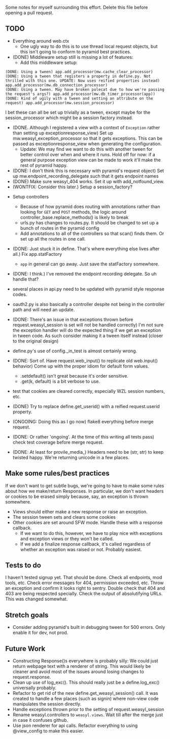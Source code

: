 Some notes for myself surrounding this effort. Delete this file before
opening a pull request.

TODO
----

* Everything around web.ctx
  - One ugly way to do this is to use thread local request objects, but this isn't going to conform to pyramid best practices.
* (DONE) Middleware setup still is missing a lot of features:
  - Add this middleware setup:
```
(DONE: Using a tween) app.add_processor(mw.cache_clear_processor)
(DONE: Using a tween that registers a property in define.py. Not thrilled with this one. UPDATE: Now uses reified properties instead) app.add_processor(mw.db_connection_processor)
(DONE: Using a tween. May have broken polecat due to how we're passing the request's args?) app.add_processor(mw.db_timer_processor(app))
(DONE: Kind of ugily with a tween and setting an attribute on the request) app.add_processor(mw.session_processor)
```
I bet these can all be set up trivially as a tween, except maybe for the session_processor which might be a session factory instead.
  - (DONE. Although I registered a view with a context of `Exception` rather than setting up exceptionresponse_view) Set up mw.weasyl_exception_processor so that it gets exceptions. This can be passed as exceptionresponse_view when generating the configuration.
    * Update: We may find we want to do this with another tween for better control over when and where it runs. Hold off for now:
      if a general purpose exception view can be made to work it'll make the rest of pyramid happy.
  - (DONE: I don't think this is necessary with pyramid's request object) Set up mw.endpoint_recording_delegate such that it gets endpoint names
  - (DONE) Make sure weasyl_404 works. Set it up with add_notfound_view.
  - (WONTFIX: Consider this later.) Setup a session_factory?

* Setup controllers
  - Because of how pyramid does routing with annotations rather than looking for `GET` and `POST` methods, the logic around controller_base.replace_methods() is likely to break
  - urls.py has changes to routes.py. It should be changed to set up a bunch of routes in the pyramid config
  - Add annotations to all of the controllers so that scan() finds them. Or set up all the routes in one call.
* (DONE: Just stuck it in define. That's where everything else lives after all.) Fix app.statFactory
  - `app` in general can go away. Just save the statFactory somewhere.
* (DONE: I think.) I've removed the endpoint recording delegate. So uh handle that?

* several places in api.py need to be updated with pyramid style response codes.

* oauth2.py is also basically a controller despite not being in the controller path and will need an update.

* (DONE: There's an issue in that exceptions thrown before request.weasyl_session is set will not be handled correctly) I'm not sure the exception handler will do the expected thing if we get an exception in tween code. As such consider making it a tween itself instead (closer to the original design)

* define.py's use of config._in_test is almost certainly wrong.

* (DONE: Sort of. Have request.web_input() to replicate old web.input() behavior) Come up with the proper idiom for default form values.
  - .setdefault() isn't great because it's order sensitive.
  - .get(k, default) is a bit verbose to use.

* test that cookies are cleared correctly, especially WZL session numbers, etc.

* (DONE) Try to replace define.get_userid() with a reified request.userid property.

* (ONGOING: Doing this as I go now) flake8 everything before merge request.
* (DONE: Or rather 'ongoing'. At the time of this writing all tests pass) check test coverage before merge request.

* (DONE: At least for provile_media_) Headers need to be (str, str) to keep twisted happy. We're returning unicode in a few places.

Make some rules/best practices
------------------------------

If we don't want to get subtle bugs, we're going to have to make some rules about how we make/return Responses.
In particular, we don't want headers or cookies to be erased simply because, say, an exception is thrown somewhere.

 * Views should either make a new response or raise an exception.
 * The session tween sets and clears some cookies
 * Other cookies are set around SFW mode. Handle these with a response callback.
   - If we want to do this, however, we have to play nice with exceptions and exception views or they won't
     be called.
   - If we add a finalize response callback, it's called regardless of whether an exception was raised or not.
     Probably easiest.

Tests to do
-----------

I haven't tested signup yet. That should be done.
Check all endpoints, mod tools, etc.
Check error messages for 404, permission exceeded, etc.
Throw an exception and confirm it looks right to sentry.
Double check that 404 and 403 are being respected specially.
Check the output of absolutifying URLs. This was changed somewhat.


Stretch goals
-------------

* Consider adding pyramid's built in debugging tween for 500 errors. Only enable it for dev, not prod.


Future Work
-----------

* Constructing Response()s everywhere is probably silly: We could just return webpage text with a renderer of string. This would likely be cleaner and avoid most of the issues around losing changes to request.response.
* Clean up use of log_exc(). This should really just be a define.log_exc() universally probably.
* Refactor to get rid of the new define.get_weasyl_session() call. It was created to handle a few places (such as signin) where non-view code manipulates the session directly.
* Handle exceptions thrown prior to the setting of request.weasyl_session
* Rename weasyl.controllers to `weasyl.views`. Wait till after the merge just in case it confuses github.
* Use json renderer for api calls. Refactor everything to using @view_config to make this easier.
